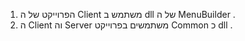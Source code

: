 1. הפרוייקט של ה Client משתמש ב dll של ה MenuBuilder .
2. ה Client וה Server משתמשים בפרוייקט Common כ dll .